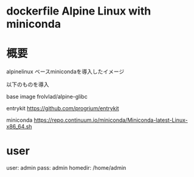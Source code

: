 dockerfile Alpine Linux with miniconda
======================================

# 概要
alpinelinux ベースminicondaを導入したイメージ

以下のものを導入

base image
frolvlad/alpine-glibc

entrykit
https://github.com/progrium/entrykit

miniconda
https://repo.continuum.io/miniconda/Miniconda-latest-Linux-x86_64.sh

# user
user: admin
pass: admin
homedir: /home/admin
